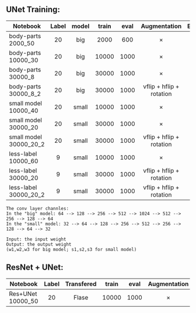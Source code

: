 UNet Training:
------


Notebook|Label|model|train|eval|Augmentation| Epoch|LR|Input|Output
--------|:----:|:----:|:-----:|:-----:|:----------------:|:-------:|:---------:|:-------:|:---------:|
body-parts 2000_50|20|big|2000|600|×|50|0.01|×|×|
body-parts 10000_30|20|big|10000|1000|×|30|0.001|×|w1|
body-parts 30000_8|20|big|30000|1000|×|8|0.001|w1|w2|
body-parts 30000_8_2|20|big|30000|1000|vflip + hflip + rotation|8|0.001|w2|w3|
small model 10000_40|20|small|10000|1000|×|40|0.001|×|s1|
small model 30000_20|20|small|30000|1000|×|20|0.001|s1|s2|
small model 30000_20_2|20|small|30000|1000|vflip + hflip + rotation|20|0.001|s2|s3|
less-label 10000_60|9|small|10000|1000|×|60|0.001|×|L1|
less-label 30000_20|9|small|30000|1000|vflip + hflip + rotation|20|0.001|L1|L2|
less-label 30000_20_2|9|small|30000|1000|vflip + hflip + rotation|20|0.001|L2|L3|

	The conv layer channles:
	In the "big" model: 64 --> 128 --> 256 --> 512 --> 1024 --> 512 --> 256 --> 128 --> 64
	In the "small" model: 32 --> 64 --> 128 --> 256 --> 512 --> 256 --> 128 --> 64 --> 32
	
	Input: the input weight 
	Output: the output weight
	(w1,w2,w3 for big model; s1,s2,s3 for small model)

ResNet + UNet:
-------


Notebook|Label|Transfered|train|eval|Augmentation| Epoch|LR|Input|Output
--------|:----:|:----:|:-----:|:-----:|:----------------:|:-------:|:---------:|:-------:|:---------:|
Res+UNet 10000_50|20|Flase|10000|1000|×|60|0.001|×|×|
	
	
	
	
	
